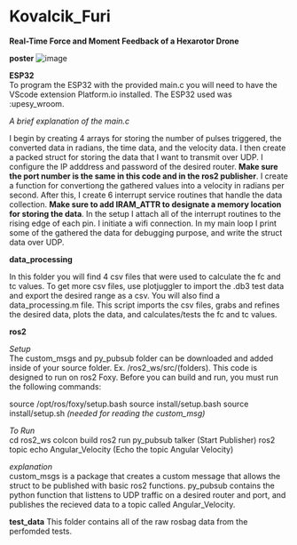 # Kovalcik_Furi

**Real-Time Force and Moment Feedback of a Hexarotor Drone**  

**poster** 
![image](https://github.com/Richard-Kovalcik/Kovalcik_Furi/assets/113212733/0463e30a-f391-4bee-8d32-4f3a26d5d2aa)  

**ESP32**  
To program the ESP32 with the provided main.c you will need to have the VScode extension Platform.io installed. The ESP32 used was :upesy_wroom. 

*A brief explanation of the main.c*

I begin by creating 4  arrays for storing the number of pulses triggered, the converted data in radians, the time data, and the velocity data. I then create a packed struct for storing the data that I want to transmit over UDP. I configure the IP adddress and password of the desired router. **Make sure the port number is the same in this code and in the ros2 publisher**. I create a function for convertiong the gathered values into a velocity in radians per second. After this, I create 6 interrupt service routines that handle the data collection. **Make sure to add IRAM_ATTR to designate a memory location for storing the data**. In the setup I attach all of the interrupt routines to the rising edge of each pin. I initiate a wifi connection. In my main loop I print some of the gathered the data for debugging purpose, and write the struct data over UDP. 

**data_processing**  

In this folder you will find 4 csv files that were used to calculate the fc and tc values. To get more csv files, use plotjuggler to import the .db3 test data and export the desired range as a csv. You will also find a data_processing.m file. This script imports the csv files, grabs and refines the desired data, plots the data, and calculates/tests the fc and tc values. 

**ros2**  

*Setup*  
The custom_msgs and py_pubsub folder can be downloaded and added inside of your source folder. Ex. /ros2_ws/src/(folders). This code is designed to run on ros2 Foxy. Before you can build and run, you must run the following commands:

source /opt/ros/foxy/setup.bash
source install/setup.bash
source install/setup.sh *(needed for reading the custom_msg)*

*To Run*    
cd ros2_ws
colcon build
ros2 run py_pubsub talker (Start Publisher)
ros2 topic echo Angular_Velocity (Echo the topic Angular Velocity)

*explanation*  
custom_msgs is a package that creates a custom message that allows the struct to be published with basic ros2 functions. py_pubsub contains the python function that listtens to UDP traffic on a desired router and port, and publishes the recieved data to a topic called Angular_Velocity.

**test_data**
This folder contains all of the raw rosbag data from the perfomded tests. 
